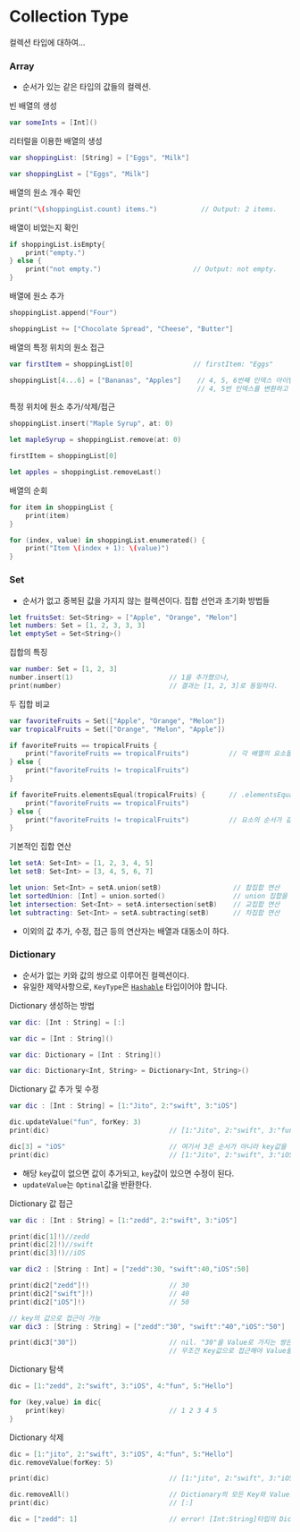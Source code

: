 # Collection Type
컬렉션 타입에 대하여...
### Array
- 순서가 있는 같은 타입의 값들의 컬렉션.

빈 배열의 생성
```swift
var someInts = [Int]()
```
리터럴을 이용한 배열의 생성
```swift
var shoppingList: [String] = ["Eggs", "Milk"]
```
```swift
var shoppingList = ["Eggs", "Milk"]
```
배열의 원소 개수 확인
```swift
print("\(shoppingList.count) items.")           // Output: 2 items.
```
배열이 비었는지 확인
```swift
if shoppingList.isEmpty{
    print("empty.")
} else {
    print("not empty.")                       // Output: not empty.
}
```
배열에 원소 추가
```swift
shoppingList.append("Four")
```
```swift
shoppingList += ["Chocolate Spread", "Cheese", "Butter"]
```
배열의 특정 위치의 원소 접근
```swift
var firstItem = shoppingList[0]               // firstItem: "Eggs"
```
```swift
shoppingList[4...6] = ["Bananas", "Apples"]    // 4, 5, 6번째 인덱스 아이템을 Banana, Apples로 변환
                                               // 4, 5번 인덱스를 변환하고 6번 인덱스는 삭제
```
특정 위치에 원소 추가/삭제/접근
```swift
shoppingList.insert("Maple Syrup", at: 0)
```
```swift
let mapleSyrup = shoppingList.remove(at: 0)
```
```swift
firstItem = shoppingList[0]
```
```swift
let apples = shoppingList.removeLast()
```
배열의 순회
```swift
for item in shoppingList {
    print(item)
}
```
```swift
for (index, value) in shoppingList.enumerated() {
    print("Item \(index + 1): \(value)")
}
```

### Set
- 순서가 없고 중복된 값을 가지지 않는 컬렉션이다.
집합 선언과 초기화 방법들
```swift
let fruitsSet: Set<String> = ["Apple", "Orange", "Melon"]
let numbers: Set = [1, 2, 3, 3, 3]
let emptySet = Set<String>()
```

집합의 특징
```swift
var number: Set = [1, 2, 3]
number.insert(1)                        // 1을 추가했으나,
print(number)                           // 결과는 [1, 2, 3]로 동일하다.
```

두 집합 비교
```swift
var favoriteFruits = Set(["Apple", "Orange", "Melon"])
var tropicalFruits = Set(["Orange", "Melon", "Apple"])

if favoriteFruits == tropicalFruits {
    print("favoriteFruits == tropicalFruits")          // 각 배열의 요소들은 동일하게 가지고 있기 때문에 True.
} else {
    print("favoriteFruits != tropicalFruits")
}

if favoriteFruits.elementsEqual(tropicalFruits) {      // .elementsEqual 은 비교 대상끼리의 '==' 비교에다가 내부 요소의 순서까지 같아야 한다고 보면 된다.
    print("favoriteFruits == tropicalFruits")
} else {
    print("favoriteFruits != tropicalFruits")          // 요소의 순서가 같지 않으므로 이 부분 실행.
}
```
기본적인 집합 연산
```swift
let setA: Set<Int> = [1, 2, 3, 4, 5]
let setB: Set<Int> = [3, 4, 5, 6, 7]

let union: Set<Int> = setA.union(setB)                  // 합집합 연산
let sortedUnion: [Int] = union.sorted()                 // union 집합을 정렬 후 배열로 변환
let intersection: Set<Int> = setA.intersection(setB)    // 교집합 연산
let subtracting: Set<Int> = setA.subtracting(setB)      // 차집합 연산
```

- 이외의 값 추가, 수정, 접근 등의 연산자는 배열과 대동소이 하다.

### Dictionary
- 순서가 없는 키와 값의 쌍으로 이루어진 컬렉션이다.
- 유일한 제약사항으로, `KeyType`은 [`Hashable`]() 타입이어야 합니다.

Dictionary 생성하는 방법
```swift
var dic: [Int : String] = [:]
```
```swift
var dic = [Int : String]()
```
```swift
var dic: Dictionary = [Int : String]()
```
```swift
var dic: Dictionary<Int, String> = Dictionary<Int, String>()
```

Dictionary 값 추가 및 수정
```swift
var dic : [Int : String] = [1:"Jito", 2:"swift", 3:"iOS"]

dic.updateValue("fun", forKey: 3)
print(dic)                              // [1:"Jito", 2:"swift", 3:"fun"]

dic[3] = "iOS"                          // 여기서 3은 순서가 아니라 key값을 의미한다.
print(dic)                              // [1:"Jito", 2:"swift", 3:"iOS"]
```
- 해당 `key`값이 없으면 값이 추가되고, `key`값이 있으면 수정이 된다.
- `updateValue`는 `Optinal`값을 반환한다.

Dictionary 값 접근
```swift
var dic : [Int : String] = [1:"zedd", 2:"swift", 3:"iOS"]

print(dic[1]!)//zedd
print(dic[2]!)//swift
print(dic[3]!)//iOS

var dic2 : [String : Int] = ["zedd":30, "swift":40,"iOS":50]

print(dic2["zedd"]!)                    // 30
print(dic2["swift"]!)                   // 40
print(dic2["iOS"]!)                     // 50

// key의 값으로 접근이 가능
var dic3 : [String : String] = ["zedd":"30", "swift":"40","iOS":"50"]

print(dic3["30"])                       // nil. "30"을 Value로 가지는 쌍은 있지만, "30"을 Key로 가지는 쌍이 없기때문. 
                                        // 무조건 Key값으로 접근해야 Value를 얻어올 수 있음.
```

Dictionary 탐색
```swift
dic = [1:"zedd", 2:"swift", 3:"iOS", 4:"fun", 5:"Hello"]

for (key,value) in dic{
    print(key)                          // 1 2 3 4 5
}
```

Dictionary 삭제
```swift
dic = [1:"jito", 2:"swift", 3:"iOS", 4:"fun", 5:"Hello"]
dic.removeValue(forKey: 5)

print(dic)                              // [1:"jito", 2:"swift", 3:"iOS", 4:"fun"]

dic.removeAll()                         // Dictionary의 모든 Key와 Value를 삭제
print(dic)                              // [:]

dic = ["zedd": 1]                       // error! [Int:String]타입의 Dictionary였으므로. 타입을 바꿔줄 수 없다.
```
